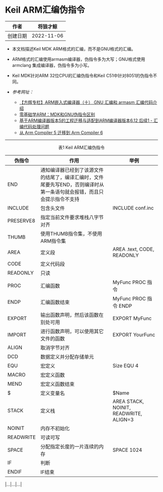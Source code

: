 # Keil ARM汇编伪指令

|作者|将狼才鲸|
|---|---|
|创建日期|2022-11-06|

* 本文档描述Keil MDK ARM格式的汇编，而不是GNU格式的汇编。
* ARM格式的汇编使用armasm编译器，伪指令多为大写；GNU格式使用armclang 集成编译器，伪指令多为小写。
* Keil MDK针对ARM 32位CPU的汇编伪指令和Keil C51中针对8051的伪指令不同。

* *参考网址：*  
  * [【方辉专栏】ARM嵌入式编译器（十） GNU 汇编和 armasm 汇编代码介绍](http://www.emdoor.cn/News/view/id/1732.html)
  * [零基础学ARM：MDK和GNU伪指令区别](https://www.elecfans.com/d/1434345.html)
  * [基于ARM编译器版本5的工程迁移与适配到ARM编译器版本6.12 后续1 - 汇编代码处理问题](https://blog.csdn.net/jackailson/article/details/103753951)
  * [从 Arm Compiler 5 迁移到 Arm Compiler 6](https://blog.csdn.net/zhzht19861011/article/details/109803651)

---

<center>表1 Keil ARM汇编伪指令</center>

|伪指令|作用|举例|
|---|---|---|
|END|通知编译器已经到了该源文件的结尾了，编译汇编时，文件尾要先写END，否则编译时从第一条语句就会报错，而且只会提示指令不支持||
|INCLUDE|包含头文件|INCLUDE conf.inc|
|PRESERVE8|指定当前文件要求堆栈八字节对齐||
|THUMB|使用THUMB指令集，不使用ARM指令集||
|AREA|定义段|AREA .text, CODE, READONLY|
|CODE|定义代码段||
|READONLY|只读||
|PROC|汇编函数|MyFunc PROC 指令|
|ENDP|汇编函数结束|MyFunc PROC 指令 ENDP|
|EXPORT|输出函数声明，然后该函数在别处可用|EXPORT MyFunc|
|IMPORT|进行函数声明，可以使用其它文件的函数|EXPORT YourFunc|
|ALIGN|取消字节对齐||
|DCD|数据定义并分配存储单元||
|EQU|宏定义|Size EQU 4|
|MACRO|宏定义函数||
|MEND|宏定义函数结束||
|$|定义变量名|$Name|
|STACK|定义栈|AREA	STACK, NOINIT, READWRITE, ALIGN=3|
|NOINIT|内存不初始化||
|READWRITE|可读可写||
|SPACE|分配指定长度的一片连续的内存|SPACE 1024|
|IF|判断||
|ENDIF|IF结束||

|...|...|...|
